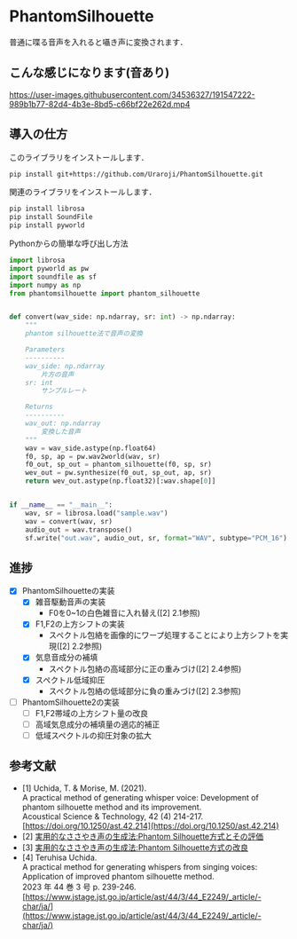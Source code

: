 # PhantomSilhouette

普通に喋る音声を入れると囁き声に変換されます．

## こんな感じになります(音あり)

https://user-images.githubusercontent.com/34536327/191547222-989b1b77-82d4-4b3e-8bd5-c66bf22e262d.mp4

## 導入の仕方

このライブラリをインストールします．
```sh
pip install git+https://github.com/Uraroji/PhantomSilhouette.git
```

関連のライブラリをインストールします．
```sh
pip install librosa
pip install SoundFile
pip install pyworld
```

Pythonからの簡単な呼び出し方法
```py
import librosa
import pyworld as pw
import soundfile as sf
import numpy as np
from phantomsilhouette import phantom_silhouette


def convert(wav_side: np.ndarray, sr: int) -> np.ndarray:
    """
    phantom silhouette法で音声の変換

    Parameters
    ----------
    wav_side: np.ndarray
        片方の音声
    sr: int
        サンプルレート

    Returns
    ----------
    wav_out: np.ndarray
        変換した音声
    """
    wav = wav_side.astype(np.float64)
    f0, sp, ap = pw.wav2world(wav, sr)
    f0_out, sp_out = phantom_silhouette(f0, sp, sr)
    wev_out = pw.synthesize(f0_out, sp_out, ap, sr)
    return wev_out.astype(np.float32)[:wav.shape[0]]


if __name__ == "__main__":
    wav, sr = librosa.load("sample.wav")
    wav = convert(wav, sr)
    audio_out = wav.transpose()
    sf.write("out.wav", audio_out, sr, format="WAV", subtype="PCM_16")
```

## 進捗
- [x] PhantomSilhouetteの実装
  - [x] 雑音駆動音声の実装
    - F0を0~1の白色雑音に入れ替え([2] 2.1参照)
  - [x] F1,F2の上方シフトの実装
    - スペクトル包絡を画像的にワープ処理することにより上方シフトを実現([2] 2.2参照)
  - [x] 気息音成分の補填
    - スペクトル包絡の高域部分に正の重みづけ([2] 2.4参照)
  - [x] スペクトル低域抑圧
    - スペクトル包絡の低域部分に負の重みづけ([2] 2.3参照)
- [ ] PhantomSilhouette2の実装
  - [ ] F1,F2帯域の上方シフト量の改良
  - [ ] 高域気息成分の補填量の適応的補正
  - [ ] 低域スペクトルの抑圧対象の拡大

## 参考文献
- [1] Uchida, T. & Morise, M. (2021).  
  A practical method of generating whisper voice: Development of phantom silhouette method and its improvement.  
  Acoustical Science & Technology, 42 (4) 214-217.  
  [https://doi.org/10.1250/ast.42.214](https://doi.org/10.1250/ast.42.214)
- [2] [実用的なささやき声の生成法:Phantom Silhouette方式とその評価](https://jglobal.jst.go.jp/detail?JGLOBAL_ID=201902255241782790)
- [3] [実用的なささやき声の生成法:Phantom Silhouette方式の改良](https://jglobal.jst.go.jp/detail?JGLOBAL_ID=202002252470550660)
- [4] Teruhisa Uchida.  
  A practical method for generating whispers from singing voices: Application of improved phantom silhouette method.  
  2023 年 44 巻 3 号 p. 239-246.  
  [https://www.jstage.jst.go.jp/article/ast/44/3/44_E2249/_article/-char/ja/](https://www.jstage.jst.go.jp/article/ast/44/3/44_E2249/_article/-char/ja/)